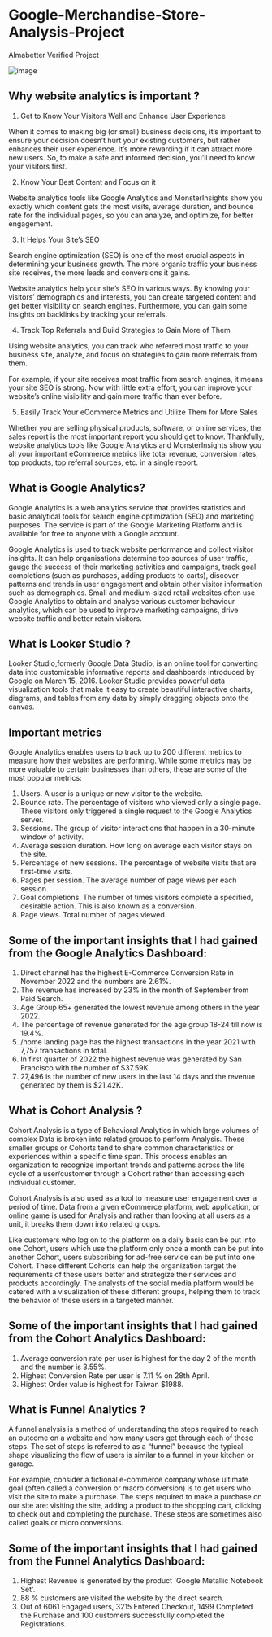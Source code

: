 # Google-Merchandise-Store-Analysis-Project
Almabetter Verified Project

![image](https://github.com/Shubham-droid24/Google-Merchandise-Store-Project/assets/72461022/8b4fa141-e689-4498-86f9-7e2a84d1a65d)

## Why website analytics is important ?

1. Get to Know Your Visitors Well and Enhance User Experience
   
When it comes to making big (or small) business decisions, it’s important to ensure  your decision doesn’t hurt your existing customers, but rather enhances their user experience. It’s more rewarding if it can attract more new users. So, to make a safe and informed decision, you’ll need to know your visitors first.

2. Know Your Best Content and Focus on it
   
Website analytics tools like Google Analytics and MonsterInsights show you exactly which content gets the most visits, average duration, and bounce rate for the individual pages, so you can analyze, and optimize, for better engagement.

3. It Helps Your Site’s SEO
   
Search engine optimization (SEO) is one of the most crucial aspects in determining your business growth. The more organic traffic your business site receives, the more leads and conversions it gains.

Website analytics help your site’s SEO in various ways. By knowing your visitors’ demographics and interests, you can create targeted content and get better visibility on search engines. Furthermore, you can gain some insights on backlinks by tracking your referrals.

4. Track Top Referrals and Build Strategies to Gain More of Them
   
Using website analytics, you can track who referred most traffic to your business site, analyze, and focus on strategies to gain more referrals from them.

For example, if your site receives most traffic from search engines, it means your site SEO is strong. Now with little extra effort, you can improve your website’s online visibility and gain more traffic than ever before.

5. Easily Track Your eCommerce Metrics and Utilize Them for More Sales
   
Whether you are selling physical products, software, or online services, the sales report is the most important report you should get to know. Thankfully, website analytics tools like Google Analytics and MonsterInsights show you all your important eCommerce metrics like total revenue, conversion rates, top products, top referral sources, etc. in a single report.

## What is Google Analytics?

Google Analytics is a web analytics service that provides statistics and basic analytical tools for search engine optimization (SEO) and marketing purposes. The service is part of the Google Marketing Platform and is available for free to anyone with a Google account.

Google Analytics is used to track website performance and collect visitor insights. It can help organisations determine top sources of user traffic, gauge the success of their marketing activities and campaigns, track goal completions (such as purchases, adding products to carts), discover patterns and trends in user engagement and obtain other visitor information such as demographics. Small and medium-sized retail websites often use Google Analytics to obtain and analyse various customer behaviour analytics, which can be used to improve marketing campaigns, drive website traffic and better retain visitors.

## What is Looker Studio ?

Looker Studio,formerly Google Data Studio, is an online tool for converting data into customizable informative reports and dashboards introduced by Google on March 15, 2016. Looker Studio provides powerful data visualization tools that make it easy to create beautiful interactive charts, diagrams, and tables from any data by simply dragging objects onto the canvas.

## Important metrics

Google Analytics enables users to track up to 200 different metrics to measure how their websites are performing. While some metrics may be more valuable to certain businesses than others, these are some of the most popular metrics:

1) Users. A user is a unique or new visitor to the website.
2) Bounce rate. The percentage of visitors who viewed only a single page. These visitors only triggered a single request to the Google Analytics server.
3) Sessions. The group of visitor interactions that happen in a 30-minute window of activity.
4) Average session duration. How long on average each visitor stays on the site.
5) Percentage of new sessions. The percentage of website visits that are first-time visits.
6) Pages per session. The average number of page views per each session.
7) Goal completions. The number of times visitors complete a specified, desirable action. This is also known as a conversion.
8) Page views. Total number of pages viewed.





## Some of the important insights that I had gained from the Google Analytics Dashboard:


1. Direct channel has the highest E-Commerce Conversion Rate in November 2022 and the numbers are 2.61%.
2. The revenue has increased by 23% in the month of September from Paid Search.
3. Age Group 65+ generated the lowest revenue among others in the year 2022.
4. The percentage of revenue generated for the age group 18-24 till now is 19.4%.
5. /home landing page has the highest transactions in the year 2021 with 7,757 transactions in total.
6. In first quarter of 2022 the highest revenue was generated by San Francisco with the number of $37.59K.
7. 27,496 is the number of new users in the last 14 days and the revenue generated by them is $21.42K.

## What is Cohort Analysis ?

Cohort Analysis is a type of Behavioral Analytics in which large volumes of complex Data is broken into related groups to perform Analysis. These smaller groups or Cohorts tend to share common characteristics or experiences within a specific time span. This process enables an organization to recognize important trends and patterns across the life cycle of a user/customer through a Cohort rather than accessing each individual customer.

Cohort Analysis is also used as a tool to measure user engagement over a period of time. Data from a given eCommerce platform, web application, or online game is used for Analysis and rather than looking at all users as a unit, it breaks them down into related groups.

Like customers who log on to the platform on a daily basis can be put into one Cohort, users which use the platform only once a month can be put into another Cohort, users subscribing for ad-free service can be put into one Cohort. These different Cohorts can help the organization target the requirements of these users better and strategize their services and products accordingly. The analysts of the social media platform would be catered with a visualization of these different groups, helping them to track the behavior of these users in a targeted manner.



## Some of the important insights that I had gained from the Cohort Analytics Dashboard:

1. Average conversion rate per user is highest for the day 2 of the month and the number is 3.55%.
2. Highest Conversion Rate per user is 7.11 % on 28th April.
3. Highest Order value is highest for Taiwan $1988.

## What is Funnel Analytics ?

A funnel analysis is a method of understanding the steps required to reach an outcome on a website and how many users get through each of those steps. The set of steps is referred to as a “funnel” because the typical shape visualizing the flow of users is similar to a funnel in your kitchen or garage.

For example, consider a fictional e-commerce company whose ultimate goal (often called a conversion or macro conversion) is to get users who visit the site to make a purchase. The steps required to make a purchase on our site are: visiting the site, adding a product to the shopping cart, clicking to check out and completing the purchase. These steps are sometimes also called goals or micro conversions.


## Some of the important insights that I had gained from the Funnel Analytics Dashboard:

1. Highest Revenue is generated by the product 'Google Metallic Notebook Set'.
2. 88 % customers are visited the website by the direct search.
3. Out of 6061 Engaged users, 3215 Entered Checkout, 1499 Completed the Purchase and 100 customers successfully completed the Registrations.



